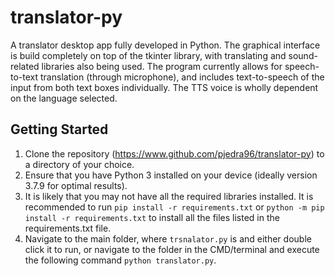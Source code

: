 # translator-py

A translator desktop app fully developed in Python. The graphical interface is build completely on top of the tkinter library, with translating and sound-related libraries also being used. The program currently allows for speech-to-text translation (through microphone), and includes text-to-speech of the input from both text boxes individually. The TTS voice is wholly dependent on the language selected.

## Getting Started

1. Clone the repository (https://www.github.com/pjedra96/translator-py) to a directory of your choice.
2. Ensure that you have Python 3 installed on your device (ideally version 3.7.9 for optimal results).
3. It is likely that you may not have all the required libraries installed. It is recommended to run `pip install -r requirements.txt` or `python -m pip install -r requirements.txt` to install all the files listed in the requirements.txt file.
4. Navigate to the main folder, where `trsnalator.py` is and either double click it to run, or navigate to the folder in the CMD/terminal and execute the following command `python translator.py`.
